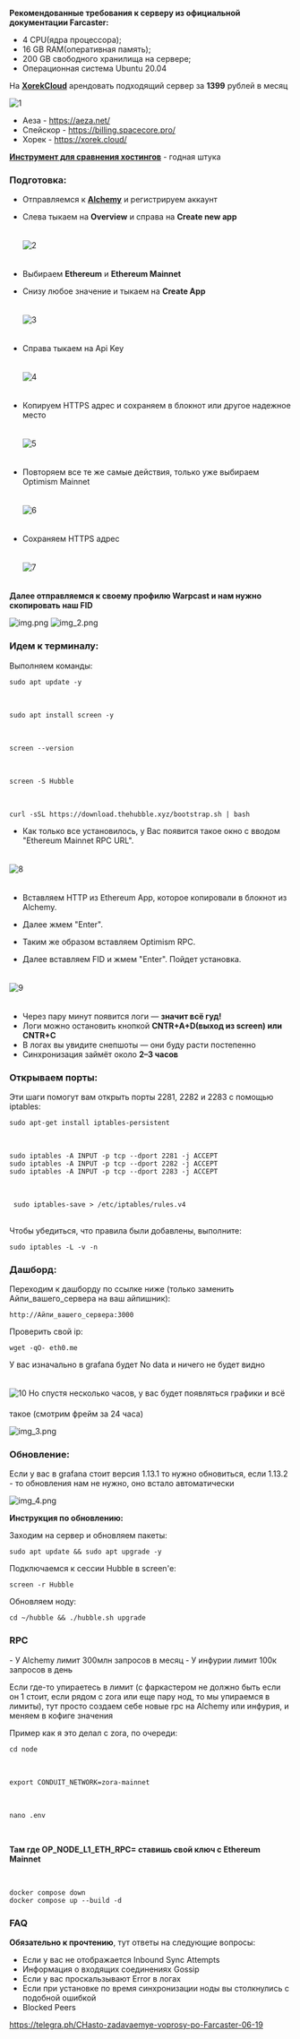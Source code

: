 **Рекомендованные требования к серверу из официальной документации Farcaster:**

- 4 CPU(ядра процессора);
- 16 GB RAM(оперативная память);
- 200 GB свободного хранилища на сервере;
- Операционная система Ubuntu 20.04

На [**XorekCloud**](https://xorek.cloud/) арендовать подходящий сервер за **1399** рублей в месяц

<img src="./assets/1.png" alt="1">

- Аеза - https://aeza.net/
- Спейскор - https://billing.spacecore.pro/
- Хорек - https://xorek.cloud/

**[Инструмент для сравнения хостингов](https://ru.hostings.info/hostings/filter_page#servers)** - годная штука

<h3>Подготовка:</h3>

-  Отправляемся к [**Alchemy**](https://www.alchemy.com/) и регистрируем аккаунт
-  Слева тыкаем на **Overview** и справа на **Create new app**

   <img src="./assets/2.png" alt="2" style="margin: 20px 0; object-fit: contain">
-  Выбираем **Ethereum** и **Ethereum Mainnet**
-  Снизу любое значение и тыкаем на **Create App**

   <img src="./assets/3.png" alt="3" style="margin: 20px 0; object-fit: contain">
-  Cправа тыкаем на Api Key

   <img src="./assets/4.png" alt="4" style="margin: 20px 0; object-fit: contain">
- Копируем HTTPS адрес и сохраняем в блокнот или другое надежное место

  <img src="./assets/5.png" alt="5" style="margin: 20px 0; object-fit: contain">
- Повторяем все те же самые действия, только уже выбираем Optimism Mainnet

  <img src="./assets/6.png" alt="6" style="margin: 20px 0; object-fit: contain">
- Сохраняем HTTPS адрес

  <img src="./assets/7.png" alt="7" style="margin: 20px 0; object-fit: contain">

**Далее отправляемся к своему профилю Warpcast и нам нужно скопировать наш FID**

![img.png](img.png)
![img_2.png](img_2.png)

<h3>Идем к терминалу:</h3>
Выполняем команды:

    sudo apt update -y
<br>

    sudo apt install screen -y
<br>

    screen --version
<br>

    screen -S Hubble
<br>

    curl -sSL https://download.thehubble.xyz/bootstrap.sh | bash

-  Как только все установилось, у Вас появится такое окно с вводом "Ethereum Mainnet RPC URL". 

<img src="./assets/8.png" alt="8" style="margin: 20px 0; object-fit: contain">
 
- Вставляем HTTP из Ethereum App, которое копировали в блокнот из Alchemy. 
-  Далее жмем "Enter".


- Таким же образом вставляем Optimism RPC.
- Далее вставляем FID и жмем "Enter". Пойдет установка.

<img src="./assets/9.png" alt="9" style="margin: 20px 0; object-fit: contain">

-   Через пару минут появится логи — **значит всё гуд!**
-   Логи можно остановить кнопкой **СNTR+A+D(выход из screen) или CNTR+C**
-   В логах вы увидите снепшоты — они буду расти постепенно
-   Синхронизация займёт около **2–3 часов**

<h3>Открываем порты:</h3>
Эти шаги помогут вам открыть порты 2281, 2282 и 2283 с помощью iptables:

    sudo apt-get install iptables-persistent
 <br>

    sudo iptables -A INPUT -p tcp --dport 2281 -j ACCEPT 
    sudo iptables -A INPUT -p tcp --dport 2282 -j ACCEPT 
    sudo iptables -A INPUT -p tcp --dport 2283 -j ACCEPT
 <br>

     sudo iptables-save > /etc/iptables/rules.v4
<br>
Чтобы убедиться, что правила были добавлены, выполните:  

    sudo iptables -L -v -n


<h3>Дашборд:</h3>
Переходим к дашборду по ссылке ниже (только заменить Айпи_вашего_сервера на ваш айпишник):

    http://Айпи_вашего_сервера:3000

Проверить свой ip:

    wget -qO- eth0.me

У вас изначально в grafana будет No data и ничего не будет видно

<img src="./assets/10.png" alt="10" style="margin: 20px 0; object-fit: contain">
Но спустя несколько часов, у вас будет появляться графики и всё такое (смотрим фрейм за 24 часа)

![img_3.png](img_3.png)

<h3>Обновление:</h3>
Если у вас в grafana стоит версия 1.13.1 то нужно обновиться, если 1.13.2 - то обновления нам не нужно, оно встало автоматически

![img_4.png](img_4.png)

**Инструкция по обновлению:**

Заходим на сервер и обновляем пакеты:

    sudo apt update && sudo apt upgrade -y  

Подключаемся к сессии Hubble в screen'e:

    screen -r Hubble  

Обновляем ноду:

    cd ~/hubble && ./hubble.sh upgrade



<h3>RPC</h3>
- У Alchemy лимит 300млн запросов в месяц
- У инфурии лимит 100к запросов в день

Если где-то упираетесь в лимит (с фаркастером не должно быть если он 1 стоит, если рядом с zora или еще пару нод, то мы упираемся в лимиты), тут просто создаем себе новые rpc на Alchemy или инфурия, и меняем в кофиге значения
<br>

Пример как я это делал с zora, по очереди:


    cd node
<br>

    export CONDUIT_NETWORK=zora-mainnet  
<br>  

    nano .env
 <br>

**Там где OP_NODE_L1_ETH_RPC= ставишь свой ключ с Ethereum Mainnet**

<br>

    docker compose down  
    docker compose up --build -d


<h3>FAQ</h3>

**Обязательно к прочтению**, тут ответы на следующие вопросы:
- Если у вас не отображается Inbound Sync Attempts
- Информация о входящих соединениях Gossip
- Если у вас проскальзывают Error в логах
- Если при установке по время синхронизации ноды вы столкнулись с подобной ошибкой
- Blocked Peers


https://telegra.ph/CHasto-zadavaemye-voprosy-po-Farcaster-06-19
